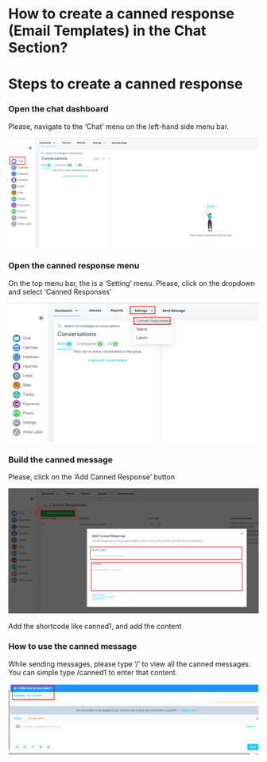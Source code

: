 # How to create a canned response (Email Templates) in the Chat Section?

# Steps to create a canned response

### Open the chat dashboard

Please, navigate to the ‘Chat’ menu on the left-hand side menu bar.

 

![Untitled](How%20to%20create%20a%20canned%20response%20(Email%20Templates)%20%209bafff42c9b8447c9ff04ae90e71db1b/Untitled.png)

 

### Open the canned response menu

On the top menu bar, the is a ‘Setting’ menu. Please, click on the dropdown and select ‘Canned Responses’

![Untitled](How%20to%20create%20a%20canned%20response%20(Email%20Templates)%20%209bafff42c9b8447c9ff04ae90e71db1b/Untitled%201.png)

### Build the canned message

Please, click on the ‘Add Canned Response’ button

![Untitled](How%20to%20create%20a%20canned%20response%20(Email%20Templates)%20%209bafff42c9b8447c9ff04ae90e71db1b/Untitled%202.png)

Add the shortcode like canned1, and add the content

### How to use the canned message

While sending messages, please type ‘/’ to view all the canned messages. You can simple type /canned1 to enter that content.

![Untitled](How%20to%20create%20a%20canned%20response%20(Email%20Templates)%20%209bafff42c9b8447c9ff04ae90e71db1b/Untitled%203.png)